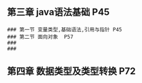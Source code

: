 
## 第三章  java语法基础    P45
    ### 第一节 变量类型,基础语法,引用与指针 P45
    ### 第二节 面向对象  P57
    ###
    ###
## 第四章 数据类型及类型转换 P72
